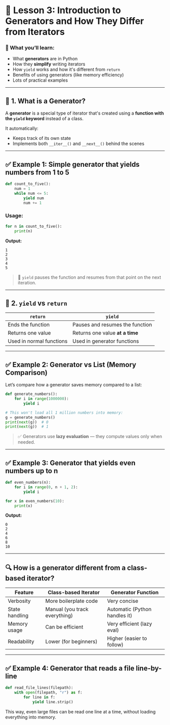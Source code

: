 # 🧠 **Lesson 3: Introduction to Generators and How They Differ from Iterators**

### 🎯 What you’ll learn:

* What **generators** are in Python
* How they **simplify** writing iterators
* How `yield` works and how it's different from `return`
* Benefits of using generators (like memory efficiency)
* Lots of practical examples

---

## 🔹 1. What is a Generator?

A **generator** is a special type of iterator that's created using a **function with the `yield` keyword** instead of a class.

It automatically:

* Keeps track of its own state
* Implements both `__iter__()` and `__next__()` behind the scenes

---

## ✅ Example 1: Simple generator that yields numbers from 1 to 5

```python
def count_to_five():
    num = 1
    while num <= 5:
        yield num
        num += 1
```

### Usage:

```python
for n in count_to_five():
    print(n)
```

**Output:**

```
1
2
3
4
5
```

> 🔎 `yield` pauses the function and resumes from that point on the next iteration.

---

## 🔸 2. `yield` vs `return`

| `return`                 | `yield`                         |
| ------------------------ | ------------------------------- |
| Ends the function        | Pauses and resumes the function |
| Returns one value        | Returns one value **at a time** |
| Used in normal functions | Used in generator functions     |

---

## ✅ Example 2: Generator vs List (Memory Comparison)

Let’s compare how a generator saves memory compared to a list:

```python
def generate_numbers():
    for i in range(1000000):
        yield i
```

```python
# This won't load all 1 million numbers into memory:
g = generate_numbers()
print(next(g))  # 0
print(next(g))  # 1
```

> ✅ Generators use **lazy evaluation** — they compute values only when needed.

---

## ✅ Example 3: Generator that yields even numbers up to n

```python
def even_numbers(n):
    for i in range(0, n + 1, 2):
        yield i
```

```python
for x in even_numbers(10):
    print(x)
```

**Output:**

```
0
2
4
6
8
10
```

---

## 🔍 How is a generator different from a class-based iterator?

| Feature        | Class-based Iterator          | Generator Function            |
| -------------- | ----------------------------- | ----------------------------- |
| Verbosity      | More boilerplate code         | Very concise                  |
| State handling | Manual (you track everything) | Automatic (Python handles it) |
| Memory usage   | Can be efficient              | Very efficient (lazy eval)    |
| Readability    | Lower (for beginners)         | Higher (easier to follow)     |

---

## ✅ Example 4: Generator that reads a file line-by-line

```python
def read_file_lines(filepath):
    with open(filepath, "r") as f:
        for line in f:
            yield line.strip()
```

This way, even large files can be read one line at a time, without loading everything into memory.

